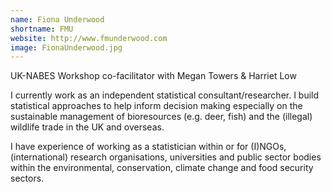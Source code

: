 ```yaml
---
name: Fiona Underwood
shortname: FMU
website: http://www.fmunderwood.com
image: FionaUnderwood.jpg
---
```


UK-NABES Workshop co-facilitator with Megan Towers & Harriet Low    

I currently work as an independent statistical consultant/researcher. I build statistical approaches to help inform decision making especially on the sustainable management of bioresources (e.g. deer, fish) and the (illegal) wildlife trade in the UK and overseas.    

I have experience of working as a statistician within or for (I)NGOs, (international) research organisations, universities and public sector bodies within the environmental, conservation, climate change and food security sectors.    
